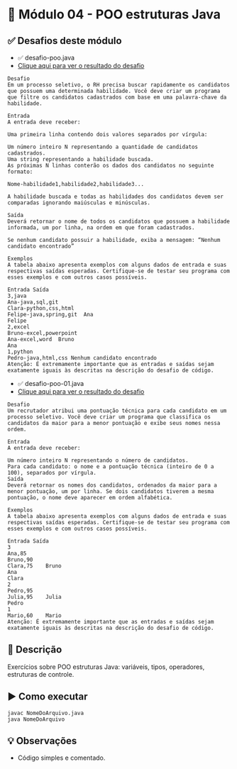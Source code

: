 # 🎯 Módulo 04 - POO estruturas Java

## ✅ Desafios deste módulo

- ✅ desafio-poo.java
- [Clique aqui para ver o resultado do desafio](https://github.com/Muriloh-Barbosa/portifolio-bootcamp-java/blob/main/modulo-04-poo-estruturas-java/desafio-codigo/desafio-poo.java)
```
Desafio
Em um processo seletivo, o RH precisa buscar rapidamente os candidatos que possuem uma determinada habilidade. Você deve criar um programa que filtre os candidatos cadastrados com base em uma palavra-chave da habilidade.

Entrada
A entrada deve receber:

Uma primeira linha contendo dois valores separados por vírgula:

Um número inteiro N representando a quantidade de candidatos cadastrados.
Uma string representando a habilidade buscada.
As próximas N linhas conterão os dados dos candidatos no seguinte formato:

Nome-habilidade1,habilidade2,habilidade3...

A habilidade buscada e todas as habilidades dos candidatos devem ser comparadas ignorando maiúsculas e minúsculas.

Saída
Deverá retornar o nome de todos os candidatos que possuem a habilidade informada, um por linha, na ordem em que foram cadastrados.

Se nenhum candidato possuir a habilidade, exiba a mensagem: “Nenhum candidato encontrado”

Exemplos
A tabela abaixo apresenta exemplos com alguns dados de entrada e suas respectivas saídas esperadas. Certifique-se de testar seu programa com esses exemplos e com outros casos possíveis.

Entrada	Saída
3,java
Ana-java,sql,git
Clara-python,css,html
Felipe-java,spring,git	Ana
Felipe
2,excel
Bruno-excel,powerpoint
Ana-excel,word	Bruno
Ana
1,python
Pedro-java,html,css	Nenhum candidato encontrado
Atenção: É extremamente importante que as entradas e saídas sejam exatamente iguais às descritas na descrição do desafio de código.
```
- ✅ desafio-poo-01.java
- [Clique aqui para ver o resultado do desafio](https://github.com/Muriloh-Barbosa/portifolio-bootcamp-java/blob/main/modulo-04-poo-estruturas-java/desafio-codigo/desafio-poo-01.java)
```
Desafio
Um recrutador atribui uma pontuação técnica para cada candidato em um processo seletivo. Você deve criar um programa que classifica os candidatos da maior para a menor pontuação e exibe seus nomes nessa ordem.

Entrada
A entrada deve receber:

Um número inteiro N representando o número de candidatos.
Para cada candidato: o nome e a pontuação técnica (inteiro de 0 a 100), separados por vírgula.
Saída
Deverá retornar os nomes dos candidatos, ordenados da maior para a menor pontuação, um por linha. Se dois candidatos tiverem a mesma pontuação, o nome deve aparecer em ordem alfabética.

Exemplos
A tabela abaixo apresenta exemplos com alguns dados de entrada e suas respectivas saídas esperadas. Certifique-se de testar seu programa com esses exemplos e com outros casos possíveis.

Entrada	Saída
3
Ana,85
Bruno,90
Clara,75	Bruno
Ana
Clara
2
Pedro,95
Julia,95	Julia
Pedro
1
Mario,60	Mario
Atenção: É extremamente importante que as entradas e saídas sejam exatamente iguais às descritas na descrição do desafio de código.

```

## 📖 Descrição
Exercícios sobre POO estruturas Java: variáveis, tipos, operadores, estruturas de controle.

## ▶️ Como executar
```
javac NomeDoArquivo.java
java NomeDoArquivo
```

## 💡 Observações
- Código simples e comentado.

